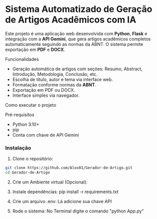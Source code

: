 # Sistema Automatizado de Geração de Artigos Acadêmicos com IA

Este projeto é uma aplicação web desenvolvida com **Python**, **Flask** e integração com a **API Gemini**, que gera artigos acadêmicos completos automaticamente seguindo as normas da ABNT. O sistema permite exportação em **PDF** e **DOCX**.

Funcionalidades

- Geração automática de artigos com seções: Resumo, Abstract, Introdução, Metodologia, Conclusão, etc.
- Escolha de título, autor e tema via interface web.
- Formatação conforme normas da **ABNT**.
- Exportação em PDF ou DOCX.
- Interface simples via navegador.

Como executar o projeto

Pré-requisitos

- Python 3.10+
- pip
- Conta com chave de API Gemini

### Instalação

1. Clone o repositório:
```bash
git clone https://github.com/Alox01/Gerador-de-Artigo.git
cd Gerador-de-Artigo
```
2. Crie um Ambiente virtual (Opcional):

3. Instale dependências:
pip install -r requirements.txt

4. Crie um arquivo .env:
Lá adicione sua chave API

5. Rode o sistema:
No Terminal digite o comando "python App.py"